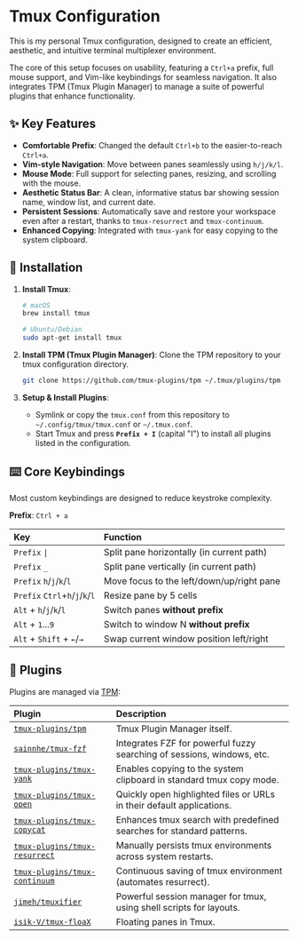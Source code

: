 # Tmux Configuration

This is my personal Tmux configuration, designed to create an efficient, aesthetic, and intuitive terminal multiplexer environment.

The core of this setup focuses on usability, featuring a `Ctrl+a` prefix, full mouse support, and Vim-like keybindings for seamless navigation. It also integrates TPM (Tmux Plugin Manager) to manage a suite of powerful plugins that enhance functionality.

## ✨ Key Features

- **Comfortable Prefix**: Changed the default `Ctrl+b` to the easier-to-reach `Ctrl+a`.
- **Vim-style Navigation**: Move between panes seamlessly using `h/j/k/l`.
- **Mouse Mode**: Full support for selecting panes, resizing, and scrolling with the mouse.
- **Aesthetic Status Bar**: A clean, informative status bar showing session name, window list, and current date.
- **Persistent Sessions**: Automatically save and restore your workspace even after a restart, thanks to `tmux-resurrect` and `tmux-continuum`.
- **Enhanced Copying**: Integrated with `tmux-yank` for easy copying to the system clipboard.

## 🚀 Installation

1.  **Install Tmux**:
    ```bash
    # macOS
    brew install tmux

    # Ubuntu/Debian
    sudo apt-get install tmux
    ```

2.  **Install TPM (Tmux Plugin Manager)**:
    Clone the TPM repository to your tmux configuration directory.
    ```bash
    git clone https://github.com/tmux-plugins/tpm ~/.tmux/plugins/tpm
    ```

3.  **Setup & Install Plugins**:
    - Symlink or copy the `tmux.conf` from this repository to `~/.config/tmux/tmux.conf` or `~/.tmux.conf`.
    - Start Tmux and press **`Prefix + I`** (capital "I") to install all plugins listed in the configuration.

## ⌨️ Core Keybindings

Most custom keybindings are designed to reduce keystroke complexity.

**Prefix**: `Ctrl + a`

| Key | Function |
| :--- | :--- |
| `Prefix` `\|` | Split pane horizontally (in current path) |
| `Prefix` `_` | Split pane vertically (in current path) |
| `Prefix` `h`/`j`/`k`/`l` | Move focus to the left/down/up/right pane |
| `Prefix` `Ctrl`+`h`/`j`/`k`/`l` | Resize pane by 5 cells |
| `Alt` + `h`/`j`/`k`/`l` | Switch panes **without prefix** |
| `Alt` + `1`...`9` | Switch to window N **without prefix** |
| `Alt` + `Shift` + `←`/`→` | Swap current window position left/right |


## 🔌 Plugins

Plugins are managed via [TPM](https://github.com/tmux-plugins/tpm):

| Plugin | Description |
| :--- | :--- |
| [`tmux-plugins/tpm`](https://github.com/tmux-plugins/tpm) | Tmux Plugin Manager itself. |
| [`sainnhe/tmux-fzf`](https://github.com/sainnhe/tmux-fzf) | Integrates FZF for powerful fuzzy searching of sessions, windows, etc. |
| [`tmux-plugins/tmux-yank`](https://github.com/tmux-plugins/tmux-yank) | Enables copying to the system clipboard in standard tmux copy mode. |
| [`tmux-plugins/tmux-open`](https://github.com/tmux-plugins/tmux-open) | Quickly open highlighted files or URLs in their default applications. |
| [`tmux-plugins/tmux-copycat`](https://github.com/tmux-plugins/tmux-copycat) | Enhances tmux search with predefined searches for standard patterns. |
| [`tmux-plugins/tmux-resurrect`](https://github.com/tmux-plugins/tmux-resurrect) | Manually persists tmux environments across system restarts. |
| [`tmux-plugins/tmux-continuum`](https://github.com/tmux-plugins/tmux-continuum) | Continuous saving of tmux environment (automates resurrect). |
| [`jimeh/tmuxifier`](https://github.com/jimeh/tmuxifier) | Powerful session manager for tmux, using shell scripts for layouts. |
| [`isik-V/tmux-floaX`](https://github.com/omerxx/tmux-floax) | Floating panes in Tmux. |
